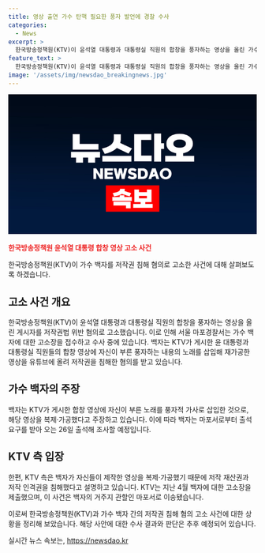 ```yaml
---
title: 영상 출연 가수 탄핵 필요한 풍자 발언에 경찰 수사
categories:
  - News
excerpt: >
  한국방송정책원(KTV)이 윤석열 대통령과 대통령실 직원의 합창을 풍자하는 영상을 올린 가수 백자를 저작권 침해 혐의로 고소했다. 백자는 KTV가 게시한 합창 영상에 풍자적 가사를 삽입해 재가공하여 유튜브에 올렸는데, 이로 인해 저작권법 위반 혐의로 경찰 수사를 받게 되었다. KTV는 백자가 영상을 복제하고 가공하여 저작권을 침해했다고 주장하고 있으며, 백자는 고소에 대한 출석 요구를 받아 조사를 받기로 했다고 밝혔다.
feature_text: >
  한국방송정책원(KTV)이 윤석열 대통령과 대통령실 직원의 합창을 풍자하는 영상을 올린 가수 백자를 저작권 침해 혐의로 고소했다. 백자는 KTV가 게시한 합창 영상에 풍자적 가사를 삽입해 재가공하여 유튜브에 올렸는데, 이로 인해 저작권법 위반 혐의로 경찰 수사를 받게 되었다. KTV는 백자가 영상을 복제하고 가공하여 저작권을 침해했다고 주장하고 있으며, 백자는 고소에 대한 출석 요구를 받아 조사를 받기로 했다고 밝혔다.
image: '/assets/img/newsdao_breakingnews.jpg'
---
```


<p><img src="/assets/img/newsdao_breakingnews.jpg" alt="koreaapp 속보" /></p>

<p><b><span style="color: #ee2323;">한국방송정책원 윤석열 대통령 합창 영상 고소 사건</span></b></p>

<p>한국방송정책원(KTV)이 가수 백자를 저작권 침해 혐의로 고소한 사건에 대해 살펴보도록 하겠습니다.</p>

<h2 data-ke-size="size26">고소 사건 개요</h2>

<p>한국방송정책원(KTV)이 윤석열 대통령과 대통령실 직원의 합창을 풍자하는 영상을 올린 게시자를 저작권법 위반 혐의로 고소했습니다. 이로 인해 서울 마포경찰서는 가수 백자에 대한 고소장을 접수하고 수사 중에 있습니다. 백자는 KTV가 게시한 윤 대통령과 대통령실 직원들의 합창 영상에 자신이 부른 풍자하는 내용의 노래를 삽입해 재가공한 영상을 유튜브에 올려 저작권을 침해한 혐의를 받고 있습니다.</p>

<h2 data-ke-size="size26">가수 백자의 주장</h2>

<p>백자는 KTV가 게시한 합창 영상에 자신이 부른 노래를 풍자적 가사로 삽입한 것으로, 해당 영상을 복제·가공했다고 주장하고 있습니다. 이에 따라 백자는 마포서로부터 출석 요구를 받아 오는 26일 출석해 조사할 예정입니다.</p>

<h2 data-ke-size="size26">KTV 측 입장</h2>

<p>한편, KTV 측은 백자가 자신들이 제작한 영상을 복제·가공했기 때문에 저작 재산권과 저작 인격권을 침해했다고 설명하고 있습니다. KTV는 지난 4월 백자에 대한 고소장을 제출했으며, 이 사건은 백자의 거주지 관할인 마포서로 이송됐습니다.</p>

<p>이로써 한국방송정책원(KTV)과 가수 백자 간의 저작권 침해 혐의 고소 사건에 대한 상황을 정리해 보았습니다. 해당 사안에 대한 수사 결과와 판단은 추후 예정되어 있습니다.</p>
실시간 뉴스 속보는, <a href="https://newsdao.kr" rel="dofollow">https://newsdao.kr</a>


